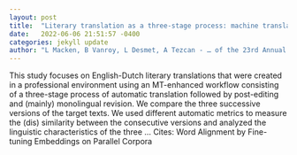 ```yaml
---
layout: post
title:  "Literary translation as a three-stage process: machine translation, post-editing and revision"
date:   2022-06-06 21:51:57 -0400
categories: jekyll update
author: "L Macken, B Vanroy, L Desmet, A Tezcan - … of the 23rd Annual Conference of the …, 2022"
---
```

This study focuses on English-Dutch literary translations that were created in a professional environment using an MT-enhanced workflow consisting of a three-stage process of automatic translation followed by post-editing and (mainly) monolingual revision. We compare the three successive versions of the target texts. We used different automatic metrics to measure the (dis) similarity between the consecutive versions and analyzed the linguistic characteristics of the three …
Cites: ‪Word Alignment by Fine-tuning Embeddings on Parallel Corpora‬  